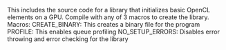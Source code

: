 This includes the source code for a library that initializes basic OpenCL elements on a GPU. Compile with any of 3 macros to create the library.
Macros:
  CREATE_BINARY: This creates a binary file for the program
  PROFILE: This enables queue profiling
  NO_SETUP_ERRORS: Disables error throwing and error checking for the library
